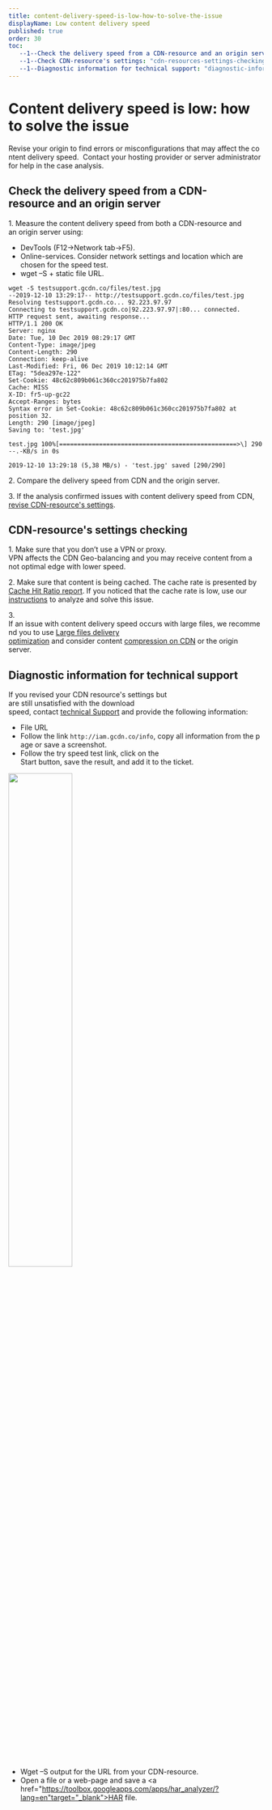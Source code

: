 ```yaml
---
title: content-delivery-speed-is-low-how-to-solve-the-issue
displayName: Low content delivery speed
published: true
order: 30
toc:
   --1--Check the delivery speed from a CDN-resource and an origin server.: "check-the-delivery-speed-from-a-cdn-resource-and-an-origin-server"
   --1--Check CDN-resource's settings: "cdn-resources-settings-checking"
   --1--Diagnostic information for technical support: "diagnostic-information-for-technical-support"
---
```

# Content delivery speed is low: how to solve the issue

Revise your origin to find errors or misconfigurations that may affect the content delivery speed.  Contact your hosting provider or server administrator for help in the case analysis. 

## Check the delivery speed from a CDN-resource and an origin server 

1\. Measure the content delivery speed from both a CDN-resource and an origin server using:

- DevTools (F12->Network tab->F5).
- Online-services. Consider network settings and location which are chosen for the speed test.   
- wget –S + static file URL.

```
wget -S testsupport.gcdn.co/files/test.jpg  
--2019-12-10 13:29:17-- http://testsupport.gcdn.co/files/test.jpg  
Resolving testsupport.gcdn.co... 92.223.97.97  
Connecting to testsupport.gcdn.co|92.223.97.97|:80... connected.  
HTTP request sent, awaiting response...  
HTTP/1.1 200 OK  
Server: nginx  
Date: Tue, 10 Dec 2019 08:29:17 GMT  
Content-Type: image/jpeg  
Content-Length: 290  
Connection: keep-alive  
Last-Modified: Fri, 06 Dec 2019 10:12:14 GMT  
ETag: "5dea297e-122"  
Set-Cookie: 48c62c809b061c360cc201975b7fa802  
Cache: MISS  
X-ID: fr5-up-gc22  
Accept-Ranges: bytes  
Syntax error in Set-Cookie: 48c62c809b061c360cc201975b7fa802 at position 32.  
Length: 290 [image/jpeg]  
Saving to: 'test.jpg'  
  
test.jpg 100%[=================================================>\] 290 --.-KB/s in 0s  
  
2019-12-10 13:29:18 (5,38 MB/s) - 'test.jpg' saved [290/290]
```

2\. Compare the delivery speed from CDN and the origin server. 

3\. If the analysis confirmed issues with content delivery speed from CDN, [revise CDN-resource's settings](https://gcore.com/docs/cdn/troubleshooting/content-delivery-speed-is-low-how-to-solve-the-issue#cdn-resources-settings-checking).

## CDN-resource's settings checking 

1\. Make sure that you don’t use a VPN or proxy.   
VPN affects the CDN Geo-balancing and you may receive content from a not optimal edge with lower speed. 

2\. Make sure that content is being cached. The cache rate is presented by <a href="https://gcore.com/docs/cdn/view-statistics-of-a-cdn-resource" target="_blank">Cache Hit Ratio report</a>. If you noticed that the cache rate is low, use our <a href="https://gcore.com/docs/cdn/troubleshooting/cache-percentage-is-low-how-to-solve-the-issue" target="_blank">instructions</a> to analyze and solve this issue.  

3\. If an issue with content delivery speed occurs with large files, we recommend you to use <a href="https://gcore.com/docs/cdn/cdn-resource-options/optimize-large-file-delivery" target="_blank">Large files delivery optimization</a> and consider content <a href="https://gcore.com/docs/cdn/cdn-resource-options/compression/configure-gzip-and-brotli-compression" target="_blank">compression on CDN</a> or the origin server. 

## Diagnostic information for technical support

If you revised your CDN resource's settings but are still unsatisfied with the download speed, contact [technical Support](mailto:support@gcore.com) and provide the following information:

- File URL
- Follow the link ```http://iam.gcdn.co/info```, copy all information from the page or save a screenshot. 
- Follow the try speed test link, click on the Start button, save the result, and add it to the ticket. 

<img src="https://assets.gcore.pro/docs/cdn/troubleshooting/content-delivery-speed-is-low-how-to-solve-the-issue/iam.png" alt="" width="50%">

- Wget –S output for the URL from your CDN-resource.
- Open a file or a web-page and save a <a href="https://toolbox.googleapps.com/apps/har_analyzer/?lang=en"target="_blank">HAR file</a>.
